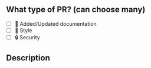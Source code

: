 <!-- 
  Before submitting a Pull Request, please ensure you've done the following:
  - 👷‍♀️ Create small PRs. In most cases, this will be possible.
  - ✅ Provide tests for your changes
  - 📝 Use descriptive commit messages
  - 📗 Update applicable documentation
-->

## What type of PR? (can choose many)
- [ ] 🍕 Added/Updated documentation
- [ ] 🎨 Style
- [ ] 🔒 Security

## Description
<!-- 
Please do not leave this blank 
This PR [adds/removes/fixes/replaces] the [feature/bug/etc]. 
-->


